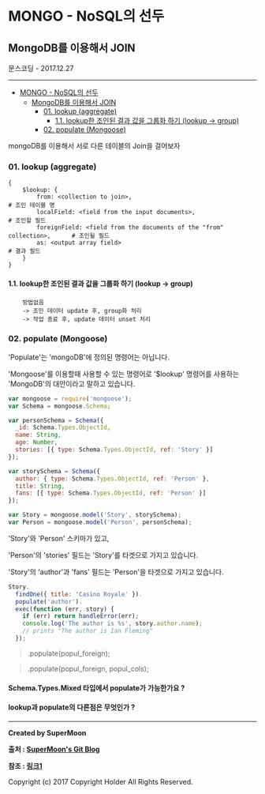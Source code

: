 # MONGO - NoSQL의 선두

## MongoDB를 이용해서 JOIN

<div class="pull-right"> 문스코딩 - 2017.12.27 </div>

---


<!-- @import "[TOC]" {cmd="toc" depthFrom=1 depthTo=6 orderedList=false} -->
<!-- code_chunk_output -->

* [MONGO - NoSQL의 선두](#mongo-nosql의-선두)
	* [MongoDB를 이용해서 JOIN](#mongodb를-이용해서-join)
		* [01. lookup (aggregate)](#01-lookup-aggregate)
			* [1.1. lookup한 조인된 결과 값을 그룹화 하기 (lookup -> group)](#11-lookup한-조인된-결과-값을-그룹화-하기-lookup-group)
		* [02. populate (Mongoose)](#02-populate-mongoose)

<!-- /code_chunk_output -->

mongoDB를 이용해서 서로 다른 테이블의 Join을 걸어보자

### 01. lookup (aggregate)

```
{
    $lookup: {
        from: <collection to join>,                                             # 조인 테이블 명
        localField: <field from the input documents>,                           # 조인할 필드
        foreignField: <field from the documents of the "from" collection>,      # 조인될 필드
        as: <output array field>                                                # 결과 필드
    }
}
```

#### 1.1. lookup한 조인된 결과 값을 그룹화 하기 (lookup -> group)

```
    방법없음
    -> 조인 데이터 update 후, group화 처리
    -> 작업 종료 후, update 데이터 unset 처리
```

### 02. populate (Mongoose)

'Populate'는 'mongoDB'에 정의된 명령어는 아닙니다.

'Mongoose'를 이용할때 사용할 수 있는 명령어로 '$lookup' 명령어를 사용하는 'MongoDB'의 대안이라고 말하고 있습니다.


```js
var mongoose = require('mongoose');
var Schema = mongoose.Schema;

var personSchema = Schema({
  _id: Schema.Types.ObjectId,
  name: String,
  age: Number,
  stories: [{ type: Schema.Types.ObjectId, ref: 'Story' }]
});

var storySchema = Schema({
  author: { type: Schema.Types.ObjectId, ref: 'Person' },
  title: String,
  fans: [{ type: Schema.Types.ObjectId, ref: 'Person' }]
});

var Story = mongoose.model('Story', storySchema);
var Person = mongoose.model('Person', personSchema);
```

'Story'와 'Person' 스키마가 있고,

'Person'의 'stories' 필드는 'Story'를 타겟으로 가지고 있습니다.

'Story'의 'author'과 'fans' 필드는 'Person'을 타겟으로 가지고 있습니다.

```js
Story.
  findOne({ title: 'Casino Royale' }).
  populate('author').
  exec(function (err, story) {
    if (err) return handleError(err);
    console.log('The author is %s', story.author.name);
    // prints "The author is Ian Fleming"
  });
```

> .populate(popul_foreign);

> .populate(popul_foreign, popul_cols);

#### Schema.Types.Mixed 타입에서 populate가 가능한가요 ?


#### lookup과 populate의 다른점은 무엇인가 ?



---

**Created by SuperMoon**

**출처 : [SuperMoon's Git Blog](https://github.com/jm921106)**

**참조 : [링크1]()**

Copyright (c) 2017 Copyright Holder All Rights Reserved.

